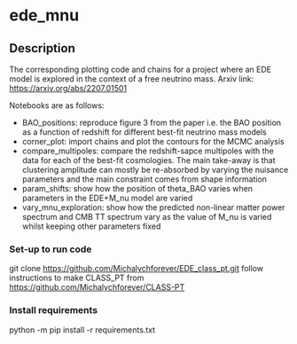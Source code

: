 # ede_mnu

## Description
The corresponding plotting code and chains for a project where an EDE model is explored in the context of a free neutrino mass. Arxiv link: https://arxiv.org/abs/2207.01501

Notebooks are as follows: 

* BAO_positions: reproduce figure 3 from the paper i.e. the BAO position as a function of redshift for different best-fit neutrino mass models 
* corner_plot: import chains and plot the contours for the MCMC analysis
* compare_multipoles: compare the redshift-sapce multipoles with the data for each of the best-fit cosmologies. The main take-away is that clustering amplitude can mostly be re-absorbed by varying the nuisance parameters and the main constraint comes from shape information
* param_shifts: show how the position of theta_BAO varies when parameters in the EDE+M_nu model are varied
* vary_mnu_exploration: show how the predicted non-linear matter power spectrum and CMB TT spectrum vary as the value of M_nu is varied whilst keeping other parameters fixed


### Set-up to run code 
git clone https://github.com/Michalychforever/EDE_class_pt.git 
follow instructions to make CLASS_PT from https://github.com/Michalychforever/CLASS-PT 

### Install requirements
python -m pip install -r requirements.txt
